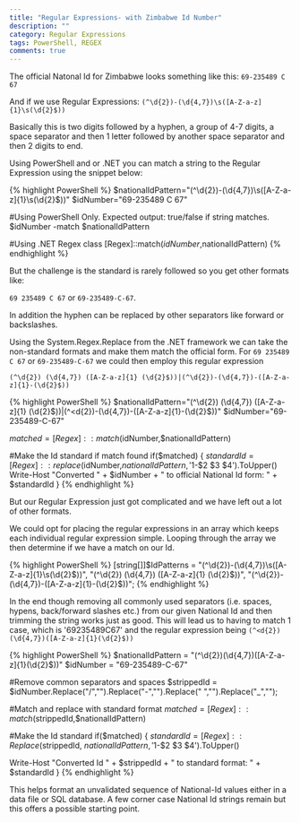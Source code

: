 ```yaml
---
title: "Regular Expressions- with Zimbabwe Id Number"
description: ""
category: Regular Expressions
tags: PowerShell, REGEX
comments: true
---
```



The official Natonal Id for Zimbabwe looks something like this:
`69-235489 C 67`

And if we use Regular Expressions: `(^\d{2})-(\d{4,7})\s([A-Z-a-z]{1}\s(\d{2}$))`

Basically this is two digits followed by a hyphen, a group of 4-7 digits, a space separator and then 1 letter followed by another space separator and then 2 digits to end.

Using PowerShell and or .NET you can match a string to the Regular Expression using the snippet below:

{% highlight PowerShell %}
$nationalIdPattern="(^\d{2})-(\d{4,7})\s([A-Z-a-z]{1}\s(\d{2}$))"
$idNumber="69-235489 C 67"

#Using PowerShell Only. Expected output: true/false if string matches.
$idNumber -match $nationalIdPattern

#Using .NET Regex class
[Regex]::match($idNumber,$nationalIdPattern)
{% endhighlight %}

But the challenge is the standard is rarely followed so you get other formats like:

`69 235489 C 67` or `69-235489-C-67`.

In addition the hyphen can be replaced by other separators like forward or backslashes.

Using the System.Regex.Replace from the .NET framework we can take the non-standard formats and make them match the official form.
For `69 235489 C 67` or `69-235489-C-67` we could then employ this regular expression
 
`(^\d{2}) (\d{4,7}) ([A-Z-a-z]{1} (\d{2}$))|(^\d{2})-(\d{4,7})-([A-Z-a-z]{1}-(\d{2}$))`  


{% highlight PowerShell %}
$nationalIdPattern="(^\d{2}) (\d{4,7}) ([A-Z-a-z]{1} (\d{2}$))|(^<d{2})-(\d{4,7})-([A-Z-a-z]{1}-(\d{2}$))"
$idNumber="69-235489-C-67"

$matched=[Regex]::match($idNumber,$nationalIdPattern)

#Make the Id standard if match found
if($matched)
{
	$standardId = [Regex]::replace($idNumber,$nationalIdPattern,'$1-$2 $3 $4').ToUpper()
	Write-Host "Converted " + $idNumber + " to official National Id form: " + $standardId
}
{% endhighlight %}

But our Regular Expression just got complicated and we have left out a lot of other formats.

We could opt for placing the regular expressions in an array which keeps each individual regular expression simple.
Looping through the array we then determine if we have a match on our Id.

{% highlight PowerShell %}
[string[]]$IdPatterns =
	"(^\d{2})-(\d{4,7})\s([A-Z-a-z]{1}\s(\d{2}$))",
	"(^\d{2}) (\d{4,7}) ([A-Z-a-z]{1} (\d{2}$))",
	"(^\d{2})-(\d{4,7})-([A-Z-a-z]{1}-(\d{2}$))";
{% endhighlight %}

In the end though removing all commonly used separators (i.e. spaces, hypens, back/forward slashes etc.) from our given National Id and then trimming the string works just as good.
This will lead us to having to match 1 case, which is '69235489C67' and the regular expression being `(^<d{2})(\d{4,7})([A-Z-a-z]{1}(\d{2}$))`

{% highlight PowerShell %}
$nationalIdPattern = "(^\d{2})(\d{4,7})([A-Z-a-z]{1}(\d{2}$))"
$idNumber = "69-235489-C-67"

#Remove common separators and spaces
$strippedId = $idNumber.Replace("/","").Replace("-","").Replace(" ","").Replace("_","");

#Match and replace with standard format
$matched=[Regex]::match($strippedId,$nationalIdPattern)

#Make the Id standard
if($matched)
{
  $standardId = [Regex]::Replace($strippedId,
  $nationalIdPattern,'$1-$2 $3 $4').ToUpper()

  Write-Host "Converted Id " + $strippedId + " to standard format: " + $standardId
}
{% endhighlight %}

This helps format an unvalidated sequence of National-Id values either in a data file or SQL database.
A few corner case National Id strings remain but this offers a possible starting point.

